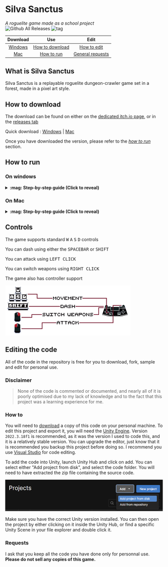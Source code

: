 # Silva Sanctus

*A roguelite game made as a school project*  
![Github All Releases](https://img.shields.io/github/downloads/PadjokeJ/SilvaSanctus/total)
![tag](https://img.shields.io/github/v/release/PadjokeJ/SilvaSanctus)

|Download|Use|Edit|
|:---:|:---:|:---:|
|[Windows](https://github.com/PadjokeJ/SilvaSanctus/releases/download/Beta1.10/SilvaSanctusBeta1.10.zip)| [How to download](#how-to-download)|[How to edit](#how-to)|
|[Mac](https://github.com/PadjokeJ/SilvaSanctus/releases/download/Beta1.10/SilvaSanctusBeta1.10Mac.zip)| [How to run](#how-to-run) | [General requests](#requests)|

## What is Silva Sanctus

Silva Sanctus is a replayable roguelite dungeon-crawler game set in a forest, made in a pixel art style.

## How to download

The download can be found on either on the [dedicated itch.io page](https://padjokej.itch.io/silva-sanctus), or in the [releases tab](https://github.com/PadjokeJ/SilvaSanctus/releases/tag/Beta1.10)

Quick download :
[Windows](https://github.com/PadjokeJ/SilvaSanctus/releases/download/Beta1.10/SilvaSanctusBeta1.10.zip) |
[Mac](https://github.com/PadjokeJ/SilvaSanctus/releases/download/Beta1.10/SilvaSanctusBeta1.10Mac.zip)

Once you have downloaded the version, please refer to the [*how to run*](#how-to-run) section.

## How to run

### On windows

<details>
<summary><b>:mag: Step-by-step guide (Click to reveal)</b></summary>

Extract the zip file you have downloaded.

![Extract](Images/extract.png)

Once you have extracted, you should have a folder named like so  
![Folder Example](Images/folder-example.png)

Inside this folder, there is another folder named after the game version  
![Game Version Folder](Images/second-folder.png)

Inside this folder, find SilvaSanctus.exe or SilvaSanctus, and open it by double-clicking it  
![File To Run](Images/file-to-run.png)

Provided this is the first time you run this game, you might have a popup warning you that this app may be malicious  
![Windows Protected your PC](Images/windows-protected-your-pc.png)

Click on More Info, and then Run anyway  
![Run anyway](Images/run-anyway.png)

The game should then launch

</details>

### On Mac

<details>
<summary><b>:mag: Step-by-step guide (Click to reveal)</b></summary>

I have tried to fix the file for macOS.  
If you get a warning while trying to run the game, go to
`System Settings`
:arrow_right:
`Privacy and Security`
:arrow_right:
scroll until you see `"SilvaSanctusBeta1.10" is blocked`
:arrow_right:
click on `Open Anyway`  

</details>

## Controls

The game supports standard
<kbd>W</kbd>
<kbd>A</kbd>
<kbd>S</kbd>
<kbd>D</kbd> controls

You can dash using either the
<kbd>SPACEBAR</kbd>
or
<kbd>SHIFT</kbd>

You can attack using
<kbd>LEFT CLICK</kbd>
  
You can switch weapons using
<kbd>RIGHT CLICK</kbd>

The game also has controller support

![InGame control hints](Assets/Sprites/controlls_ui.png)

## Editing the code

All of the code in the repository is free for you to download, fork, sample and edit for personal use.  

### Disclaimer  

>None of the code is commented or documented, and nearly all of it is poorly optimised due to my lack of knowledge and to the fact that this project was a learning experience for me.

### How to

You will need to
[download](https://github.com/PadjokeJ/SilvaSanctus/archive/refs/heads/main.zip)
a copy of this code on your personal machine.
To edit this project and export it, you will need the
[Unity Engine](https://unity.com/).
Version `2022.3.18f1` is recommended, as it was the version I used to code this, and it is a relatively stable version. You can upgrade the editor, just know that it is recommended you backup this project before doing so. I recommend you use
[Visual Studio](https://visualstudio.com/)
for code editing.

To add the code into Unity, launch Unity Hub and click on add. You can select either "Add project from disk", and select the code folder. You will need to have extracted the zip file containing the source code.  

![Add project from disk](Images/unity-add-from-disk.png)

Make sure you have the correct Unity version installed. You can then open the project by either clicking on it inside the Unity Hub, or find a specific Unity Scene in your file explorer and double click it.

### Requests

I ask that you keep all the code you have done only for personnal use. **Please do not sell any copies of this game.**
